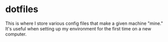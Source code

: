 # dotfiles

This is where I store various config files that make a given machine "mine." It's useful when setting up my environment for the first time on a new computer.
